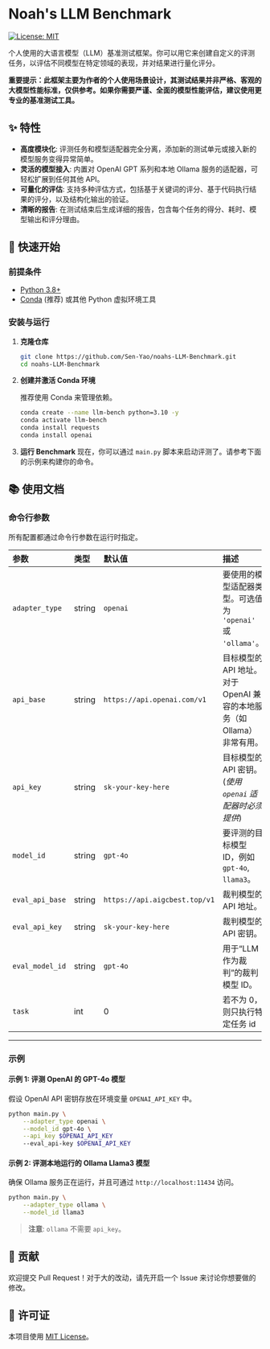 # Noah's LLM Benchmark

[![License: MIT](https://img.shields.io/badge/License-MIT-yellow.svg)](https://opensource.org/licenses/MIT)

个人使用的大语言模型（LLM）基准测试框架。你可以用它来创建自定义的评测任务，以评估不同模型在特定领域的表现，并对结果进行量化评分。

**重要提示：此框架主要为作者的个人使用场景设计，其测试结果并非严格、客观的大模型性能标准，仅供参考。如果你需要严谨、全面的模型性能评估，建议使用更专业的基准测试工具。**

## ✨ 特性

-   **高度模块化**: 评测任务和模型适配器完全分离，添加新的测试单元或接入新的模型服务变得异常简单。
-   **灵活的模型接入**: 内置对 OpenAI GPT 系列和本地 Ollama 服务的适配器，可轻松扩展到任何其他 API。
-   **可量化的评估**: 支持多种评估方式，包括基于关键词的评分、基于代码执行结果的评分，以及结构化输出的验证。
-   **清晰的报告**: 在测试结束后生成详细的报告，包含每个任务的得分、耗时、模型输出和评分理由。

## 🚀 快速开始

### 前提条件

-   [Python 3.8+](https://www.python.org/downloads/)
-   [Conda](https://docs.conda.io/en/latest/miniconda.html) (推荐) 或其他 Python 虚拟环境工具

### 安装与运行

1.  **克隆仓库**
    ```bash
    git clone https://github.com/Sen-Yao/noahs-LLM-Benchmark.git
    cd noahs-LLM-Benchmark
    ```

2.  **创建并激活 Conda 环境**
    
    推荐使用 Conda 来管理依赖。
    ```bash
    conda create --name llm-bench python=3.10 -y
    conda activate llm-bench
    conda install requests
    conda install openai
    ```

3.  **运行 Benchmark**
    现在，你可以通过 `main.py` 脚本来启动评测了。请参考下面的示例来构建你的命令。

## 📚 使用文档

### 命令行参数

所有配置都通过命令行参数在运行时指定。

| 参数              | 类型   |默认值                              | 描述                                                                    |
| :---------------- | :----- | :---------------------------------- | :---------------------------------------------------------------------- |
| `adapter_type`  | string |  `openai`                            | 要使用的模型适配器类型。可选值为 `'openai'` 或 `'ollama'`。             |
| `api_base`      | string | `https://api.openai.com/v1`         | 目标模型的 API 地址。对于 OpenAI 兼容的本地服务（如 Ollama）非常有用。    |
| `api_key`       | string |  `sk-your-key-here`                              | 目标模型的 API 密钥。(*使用 `openai` 适配器时必须提供*)                 |
| `model_id`      | string |  `gpt-4o`                                  | 要评测的目标模型 ID，例如 `gpt-4o`, `llama3`。                          |
| `eval_api_base` | string |  `https://api.aigcbest.top/v1`      | 裁判模型的 API 地址。                                                   |
| `eval_api_key`  | string |  `sk-your-key-here`                  | 裁判模型的 API 密钥。   |
| `eval_model_id` | string |  `gpt-4o`             | 用于“LLM作为裁判”的裁判模型 ID。                                        |
| `task` | int | 0 | 若不为 0，则只执行特定任务 id|

---

### 示例

#### 示例 1: 评测 OpenAI 的 GPT-4o 模型

假设 OpenAI API 密钥存放在环境变量 `OPENAI_API_KEY` 中。

```bash
python main.py \
    --adapter_type openai \
    --model_id gpt-4o \
    --api_key $OPENAI_API_KEY
    --eval_api-key $OPENAI_API_KEY
```

#### 示例 2: 评测本地运行的 Ollama Llama3 模型

确保 Ollama 服务正在运行，并且可通过 `http://localhost:11434` 访问。

```bash
python main.py \
    --adapter_type ollama \
    --model_id llama3
```
> **注意**: `ollama` 不需要 `api_key`。


## 🤝 贡献

欢迎提交 Pull Request！对于大的改动，请先开启一个 Issue 来讨论你想要做的修改。

## 📜 许可证

本项目使用 [MIT License](LICENSE)。